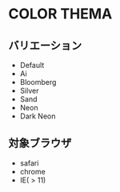 # COLOR THEMA
## バリエーション
* Default
* Ai
* Bloomberg
* Silver
* Sand
* Neon
* Dark Neon

## 対象ブラウザ
* safari
* chrome
* IE( > 11)